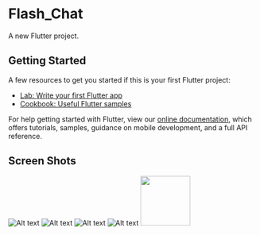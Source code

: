 # Flash_Chat

A new Flutter project.

## Getting Started

A few resources to get you started if this is your first Flutter project:

- [Lab: Write your first Flutter app](https://flutter.dev/docs/get-started/codelab)
- [Cookbook: Useful Flutter samples](https://flutter.dev/docs/cookbook)

For help getting started with Flutter, view our
[online documentation](https://flutter.dev/docs), which offers tutorials,
samples, guidance on mobile development, and a full API reference.
## Screen Shots
![Alt text](/image.png?raw=true "")
![Alt text](/chat_screen.png?raw=true "")
![Alt text](/welcome_screen.png?raw=true "")
![Alt text](/register_screen.png?raw=true "")
 <img src="/register_screen.png" width="100" height="100">
